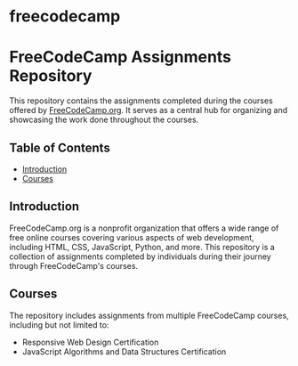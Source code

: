 # freecodecamp
# FreeCodeCamp Assignments Repository
This repository contains the assignments completed during the courses offered by [FreeCodeCamp.org](https://www.freecodecamp.org/). It serves as a central hub for organizing and showcasing the work done throughout the courses.

## Table of Contents
- [Introduction](#introduction)
- [Courses](#courses)

## Introduction
FreeCodeCamp.org is a nonprofit organization that offers a wide range of free online courses covering various aspects of web development, including HTML, CSS, JavaScript, Python, and more. This repository is a collection of assignments completed by individuals during their journey through FreeCodeCamp's courses.

## Courses
The repository includes assignments from multiple FreeCodeCamp courses, including but not limited to:

- Responsive Web Design Certification
- JavaScript Algorithms and Data Structures Certification
<!-- 
 Front End Development Libraries Certification
 Data Visualization Certification
 APIs and Microservices Certification
 Information Security and Quality Assurance Certification
 Scientific Computing with Python Certification
 Data Analysis with Python Certification
 Machine Learning with Python Certification
-->
